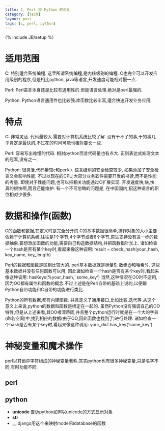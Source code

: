```yaml
---
title: C, Perl 和 Python 的对比
category: [tech]
layout: post
tags: [c, perl, python]
---
```

{% include JB/setup %}
# 适用范围
C: 特别适合系统编程. 这里所谓系统编程,是内核级别的编程. C也完全可以开发应用级别的程序,但是相比python, java等语言,开发速度可能相对慢一点.

Perl: Perl语言本身还是比较有通用性的.但是语言处理,绝对是perl最强的. 

Python: Python语言通用性也比较强.库函数比较丰富,适合快速开发业务应用. 

# 特点
C: 非常灵活. 代码量较大.需要对计算机系统比较了解. 没有干不了的事,干的事几乎肯定是最快的,不过花的时间可能也相对要长一些.

Perl: 容易写出难懂的代码. 相对python而言代码量也有点大. 正则表达式处理文本的冠军,没有之一.

Python: 很灵活,代码量较c和perl小. 语言级别的安全检查较少, 如果添加了安全检查又会影响性能. 不过以现在的CPU,大部分业务软件需要开发的书读,而不是性能的考量. 即使对于性能问题,也可以把相关功能通过C扩展实现. 开发速度快,快,快. 真的很快啊,而且还能维护. 有一个不可忽略的问题是, 在中国国内,招这种语言的职位相对少很多.

# 数据和操作(函数)
C的函数和数据,在定义时是完全分开的.C的基本数据很简单,操作对象的大小主要依赖于计算机系统,往往是1个字节,4个字节或者8个字节,原生支持没有进一步的数据抽象.要想添加函数的功能,需要自己构造数据结构,并把函数指针加上. 诸如检查一个hash是否有某个key时,看起来像这种调用:
    result = check_hash(your_hash, key_name, key_length) 

Perl的数据和函数是区别比较大的. perl基本数据就是标量$; 数组@和哈希%. 这些基本数据并没有任何函数可以用. 因此诸如检查一个hash是否有某个key时,看起来像这种调用:
    hasKeys(\%your_hash, 'some_key')
当然,这种情况在OO时不适用,因为OO都有属性和函数的概念.不过上述是在Perl自带的基础上说的,以便跟Python自带功能和C自带的功能进行类比.

Python的所有数据,都有内建函数. 并且定义了通用接口,比如比较,迭代等.从这个意义上来说,python的数据和函数是绑定在一起的. 虽然Python没有强调自己的OO特性,但是从上述来看,其OO根深蒂固,并且整个python运行时就是在一个大的字典(命名空间)中,找到相应的数据(由于OO,因此函数也找到了)进行处理. 诸如检查一个hash是否有某个key时,看起来像这种调用:
    your_dict.has_key('some_key')

# 神秘变量和魔术操作
perl以其诡异字符组成的神秘变量著称,其实python也有很多神秘变量,只是名字不同,有时功能不同.
## perl

## python
+ __unicode__ 告诉python如何以unicode的方式显示对象
+ __str__
+ __ django用这个来映射model和database的函数
